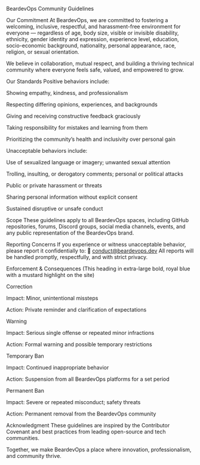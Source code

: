 BeardevOps Community Guidelines


Our Commitment
At BeardevOps, we are committed to fostering a welcoming, inclusive, respectful, and harassment-free environment for everyone — regardless of age, body size, visible or invisible disability, ethnicity, gender identity and expression, experience level, education, socio-economic background, nationality, personal appearance, race, religion, or sexual orientation.

We believe in collaboration, mutual respect, and building a thriving technical community where everyone feels safe, valued, and empowered to grow.

Our Standards
Positive behaviors include:

Showing empathy, kindness, and professionalism

Respecting differing opinions, experiences, and backgrounds

Giving and receiving constructive feedback graciously

Taking responsibility for mistakes and learning from them

Prioritizing the community’s health and inclusivity over personal gain

Unacceptable behaviors include:

Use of sexualized language or imagery; unwanted sexual attention

Trolling, insulting, or derogatory comments; personal or political attacks

Public or private harassment or threats

Sharing personal information without explicit consent

Sustained disruptive or unsafe conduct

Scope
These guidelines apply to all BeardevOps spaces, including GitHub repositories, forums, Discord groups, social media channels, events, and any public representation of the BeardevOps brand.

Reporting Concerns
If you experience or witness unacceptable behavior, please report it confidentially to:
📧 conduct@beardevops.dev
All reports will be handled promptly, respectfully, and with strict privacy.

Enforcement & Consequences
(This heading in extra-large bold, royal blue with a mustard highlight on the site)

Correction

Impact: Minor, unintentional missteps

Action: Private reminder and clarification of expectations

Warning

Impact: Serious single offense or repeated minor infractions

Action: Formal warning and possible temporary restrictions

Temporary Ban

Impact: Continued inappropriate behavior

Action: Suspension from all BeardevOps platforms for a set period

Permanent Ban

Impact: Severe or repeated misconduct; safety threats

Action: Permanent removal from the BeardevOps community

Acknowledgment
These guidelines are inspired by the Contributor Covenant and best practices from leading open-source and tech communities.

Together, we make BeardevOps a place where innovation, professionalism, and community thrive.
